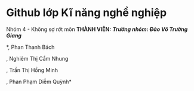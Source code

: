 # Github lớp Kĩ năng nghề nghiệp
Nhóm 4 - Không sợ rớt môn
**THÀNH VIÊN:**
***Trưởng nhóm: Đào Võ Trường Giang***

 *, Phan Thanh Bách
 
  , Nghiêm Thị Cẩm Nhung
  
  , Trần Thị Hồng Minh
  
  , Phan Phạm Diễm Quỳnh*
